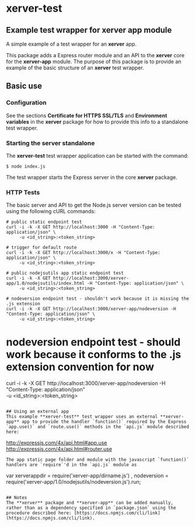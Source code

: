# xerver-test
## Example test wrapper for xerver app module
A simple example of a test wrapper for an **xerver** app.  

This package adds a Express router module and an API to the **xerver** core for the **xerver-app** module.  The purpose of this package is to provide an example of the basic structure of an **xerver** test wrapper.

## Basic use
### Configuration
See the sections **Certificate for HTTPS SSL/TLS** and **Environment variables** in the **xerver** package for how to provide this info to a standalone test wrapper.

### Starting the server standalone
The **xerver-test** test wrapper application can be started with the command:
```
$ node index.js
```
The test wrapper starts the Express server in the core **xerver** package.

### HTTP Tests
The basic server and API to get the Node.js server version can be tested using the following cURL commands:
```
# public static endpoint test
curl -i -k -X GET http://localhost:3000 -H "Content-Type: application/json" \
     -u <id_string>:<token_string>

# trigger for default route
curl -i -k -X GET http://localhost:3000/x -H "Content-Type: application/json" \
     -u <id_string>:<token_string>

# public nodejsutils app static endpoint test
curl -i -k -X GET http://localhost:3000/xerver-app/1.0/nodejsutils/index.html -H "Content-Type: application/json" \
     -u <id_string>:<token_string>

# nodeversion endpoint test - shouldn't work because it is missing the .js extension
curl -i -k -X GET http://localhost:3000/xerver-app/nodeversion -H "Content-Type: application/json" \
     -u <id_string>:<token_string>
```

# nodeversion endpoint test - should work because it conforms to the .js extension convention for now
curl -i -k -X GET http://localhost:3000/xerver-app/nodeversion -H "Content-Type: application/json" \
     -u <id_string>:<token_string>
```

## Using an external app
This example **xerver-test** test wrapper uses an external **xerver-app** app to provide the handler `function()` required by the Express `app.use()` and `route.use()` methods in the `api.js` module described here:
```
http://expressjs.com/4x/api.html#app.use
http://expressjs.com/4x/api.html#router.use
```
The app static page folder and module with the javascript `function()` handlers are `require`'d in the `api.js` module as
```
var xerverappdir = require('xerver-app/dirname.js')
  , nodeversion = require('xerver-app/1.0/nodejsutils/nodeversion.js').run;
```

## Notes
The **xerver** package and **xerver-app** can be added manually, rather than as a dependency specified in `package.json` using the procedure described here: [https://docs.npmjs.com/cli/link](https://docs.npmjs.com/cli/link).
